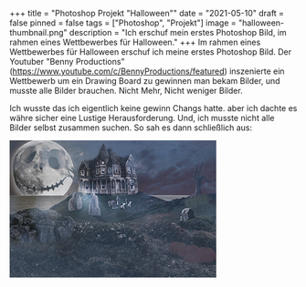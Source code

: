 +++
title = "Photoshop Projekt \"Halloween\""
date = "2021-05-10"
draft = false
pinned = false
tags = ["Photoshop", "Projekt"]
image = "halloween-thumbnail.png"
description = "Ich erschuf mein erstes Photoshop Bild, im rahmen eines Wettbewerbes für Halloween."
+++
Im rahmen eines Wettbewerbes für Halloween erschuf ich meine erstes Photoshop Bild. Der Youtuber "Benny Productions" (https://www.youtube.com/c/BennyProductions/featured) inszenierte ein Wettbewerb um ein Drawing Board zu gewinnen man bekam Bilder, und musste alle Bilder brauchen. Nicht Mehr, Nicht weniger Bilder.

Ich wusste das ich eigentlich keine gewinn Changs hatte. aber ich dachte es währe sicher eine Lustige Herausforderung. Und, ich musste nicht alle Bilder selbst zusammen suchen. So sah es dann schließlich aus:

![Finales Design](halloween.png)